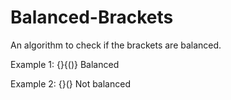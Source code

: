 # Balanced-Brackets
An algorithm to check if the brackets are balanced. 

Example 1:
{}{()}
Balanced

Example 2:
{}(}
Not balanced
